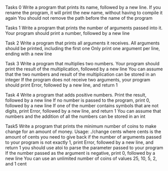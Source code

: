 Tasks 0
Write a program that prints its name, followed by a new line.
If you rename the program, it will print the new name, without having to compile
it again
You should not remove the path before the name of the program

Tasks 1
Write a program that prints the number of arguments passed into it.
Your program should print a number, followed by a new line

Task 2
Write a program that prints all arguments it receives.
All arguments should be printed, including the first one
Only print one argument per line, ending with a new line


Task 3
Write a program that multiplies two numbers.
Your program should print the result of the multiplication, followed by a
new line
You can assume that the two numbers and result of the multiplication can be
stored in an integer
If the program does not receive two arguments, your program should print Error,
followed by a new line, and return 1

Task 4
Write a program that adds positive numbers.
Print the result, followed by a new line
 If no number is passed to the program, print 0, followed by a new line
 If one of the number contains symbols that are not digits, print Error,
 followed by a new line, and return 1
You can assume that numbers and the addition of all the numbers can be stored in
an int

Task5
Write a program that prints the minimum number of coins to make change for an
amount of money.
Usage: ./change cents
where cents is the amount of cents you need to give back
if the number of arguments passed to your program is not exactly 1, print Error,
followed by a new line, and return 1
you should use atoi to parse the parameter passed to your program
If the number passed as the argument is negative, print 0, followed by a new
line
You can use an unlimited number of coins of values 25, 10, 5, 2, and 1 cent